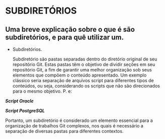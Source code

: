 # SUBDIRETÓRIOS
## Uma breve explicação sobre o que é são subdiretórios, e para quê utilizar um.

- Subdiretórios.

  Subdiretório são pastas separadas dentro do diretório original de seu repositório Git. Estas pastas têm o objetivo de dividir seções em seu repositório Git, a fim de garantir
uma melhor organização sob seus elementos que compõem o conteúdo apresentado. Um exemplo clássico seria separação de arquivos script para diferentes tipos de conteúdos, ou seja,
considerando os scripts que não são direcionados para o mesmo objetivo. P. e:

__*Script Oracle*__



__*Script PostgreSQL*__

   Portanto, um subdiretório é considerado um elemento essencial para a organização de trabalhos Git complexos, nos quais é necessário a separação de diversas pastas para diferentes
   contextos.
